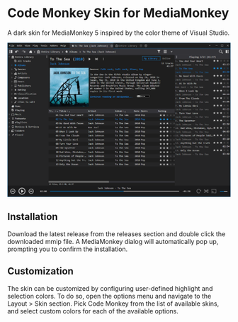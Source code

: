 # Code Monkey Skin for MediaMonkey
A dark skin for MediaMonkey 5 inspired by the color theme of Visual Studio.

![](images/preview-mainwindow.png)

## Installation
Download the latest release from the releases section and double click the downloaded mmip file. A MediaMonkey dialog will automatically pop up, prompting you to confirm the installation.

## Customization
The skin can be customized by configuring user-defined highlight and selection colors. To do so, open the options menu and navigate to the Layout > Skin section. Pick Code Monkey from the list of available skins, and select custom colors for each of the available options.